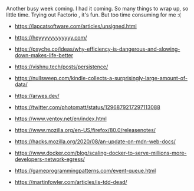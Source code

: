 Another busy week coming. I had it coming. So many things to wrap up, so little time. 
Trying out Factorio , it's fun. But too time consuming for me :(

- https://lapcatsoftware.com/articles/unsigned.html
- https://heyyyyyyyyyyyy.com/
- https://psyche.co/ideas/why-efficiency-is-dangerous-and-slowing-down-makes-life-better
- https://vishnu.tech/posts/persistence/
- https://nullsweep.com/kindle-collects-a-surprisingly-large-amount-of-data/
- https://arwes.dev/
- https://twitter.com/photomatt/status/1296879217297113088
- https://www.ventoy.net/en/index.html
- https://www.mozilla.org/en-US/firefox/80.0/releasenotes/
- https://hacks.mozilla.org/2020/08/an-update-on-mdn-web-docs/
- https://www.docker.com/blog/scaling-docker-to-serve-millions-more-developers-network-egress/
- https://gameprogrammingpatterns.com/event-queue.html

- https://martinfowler.com/articles/is-tdd-dead/ 